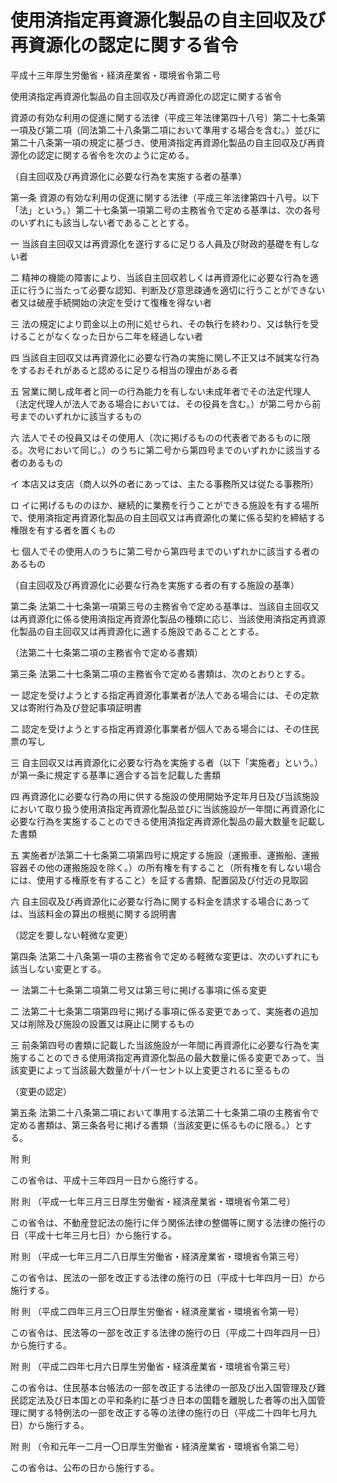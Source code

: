 # 使用済指定再資源化製品の自主回収及び再資源化の認定に関する省令

平成十三年厚生労働省・経済産業省・環境省令第二号

使用済指定再資源化製品の自主回収及び再資源化の認定に関する省令

資源の有効な利用の促進に関する法律（平成三年法律第四十八号）第二十七条第一項及び第二項（同法第二十八条第二項において準用する場合を含む。）並びに第二十八条第一項の規定に基づき、使用済指定再資源化製品の自主回収及び再資源化の認定に関する省令を次のように定める。

（自主回収及び再資源化に必要な行為を実施する者の基準）

第一条 資源の有効な利用の促進に関する法律（平成三年法律第四十八号。以下「法」という。）第二十七条第一項第二号の主務省令で定める基準は、次の各号のいずれにも該当しない者であることとする。

一 当該自主回収又は再資源化を遂行するに足りる人員及び財政的基礎を有しない者

二 精神の機能の障害により、当該自主回収若しくは再資源化に必要な行為を適正に行うに当たって必要な認知、判断及び意思疎通を適切に行うことができない者又は破産手続開始の決定を受けて復権を得ない者

三 法の規定により罰金以上の刑に処せられ、その執行を終わり、又は執行を受けることがなくなった日から二年を経過しない者

四 当該自主回収又は再資源化に必要な行為の実施に関し不正又は不誠実な行為をするおそれがあると認めるに足りる相当の理由がある者

五 営業に関し成年者と同一の行為能力を有しない未成年者でその法定代理人（法定代理人が法人である場合においては、その役員を含む。）が第二号から前号までのいずれかに該当するもの

六 法人でその役員又はその使用人（次に掲げるものの代表者であるものに限る。次号において同じ。）のうちに第二号から第四号までのいずれかに該当する者のあるもの

イ 本店又は支店（商人以外の者にあっては、主たる事務所又は従たる事務所）

ロ イに掲げるもののほか、継続的に業務を行うことができる施設を有する場所で、使用済指定再資源化製品の自主回収又は再資源化の業に係る契約を締結する権限を有する者を置くもの

七 個人でその使用人のうちに第二号から第四号までのいずれかに該当する者のあるもの

（自主回収及び再資源化に必要な行為を実施する者の有する施設の基準）

第二条 法第二十七条第一項第三号の主務省令で定める基準は、当該自主回収又は再資源化に係る使用済指定再資源化製品の種類に応じ、当該使用済指定再資源化製品の自主回収又は再資源化に適する施設であることとする。

（法第二十七条第二項の主務省令で定める書類）

第三条 法第二十七条第二項の主務省令で定める書類は、次のとおりとする。

一 認定を受けようとする指定再資源化事業者が法人である場合には、その定款又は寄附行為及び登記事項証明書

二 認定を受けようとする指定再資源化事業者が個人である場合には、その住民票の写し

三 自主回収又は再資源化に必要な行為を実施する者（以下「実施者」という。）が第一条に規定する基準に適合する旨を記載した書類

四 再資源化に必要な行為の用に供する施設の使用開始予定年月日及び当該施設において取り扱う使用済指定再資源化製品並びに当該施設が一年間に再資源化に必要な行為を実施することのできる使用済指定再資源化製品の最大数量を記載した書類

五 実施者が法第二十七条第二項第四号に規定する施設（運搬車、運搬船、運搬容器その他の運搬施設を除く。）の所有権を有すること（所有権を有しない場合には、使用する権原を有すること）を証する書類、配置図及び付近の見取図

六 自主回収及び再資源化に必要な行為に関する料金を請求する場合にあっては、当該料金の算出の根拠に関する説明書

（認定を要しない軽微な変更）

第四条 法第二十八条第一項の主務省令で定める軽微な変更は、次のいずれにも該当しない変更とする。

一 法第二十七条第二項第二号又は第三号に掲げる事項に係る変更

二 法第二十七条第二項第四号に掲げる事項に係る変更であって、実施者の追加又は削除及び施設の設置又は廃止に関するもの

三 前条第四号の書類に記載した当該施設が一年間に再資源化に必要な行為を実施することのできる使用済指定再資源化製品の最大数量に係る変更であって、当該変更によって当該最大数量が十パーセント以上変更されるに至るもの

（変更の認定）

第五条 法第二十八条第二項において準用する法第二十七条第二項の主務省令で定める書類は、第三条各号に掲げる書類（当該変更に係るものに限る。）とする。

附 則

この省令は、平成十三年四月一日から施行する。

附 則 （平成一七年三月三日厚生労働省・経済産業省・環境省令第二号）

この省令は、不動産登記法の施行に伴う関係法律の整備等に関する法律の施行の日（平成十七年三月七日）から施行する。

附 則 （平成一七年三月二八日厚生労働省・経済産業省・環境省令第三号）

この省令は、民法の一部を改正する法律の施行の日（平成十七年四月一日）から施行する。

附 則 （平成二四年三月三〇日厚生労働省・経済産業省・環境省令第一号）

この省令は、民法等の一部を改正する法律の施行の日（平成二十四年四月一日）から施行する。

附 則 （平成二四年七月六日厚生労働省・経済産業省・環境省令第三号）

この省令は、住民基本台帳法の一部を改正する法律の一部及び出入国管理及び難民認定法及び日本国との平和条約に基づき日本の国籍を離脱した者等の出入国管理に関する特例法の一部を改正する等の法律の施行の日（平成二十四年七月九日）から施行する。

附 則 （令和元年一二月一〇日厚生労働省・経済産業省・環境省令第二号）

この省令は、公布の日から施行する。
